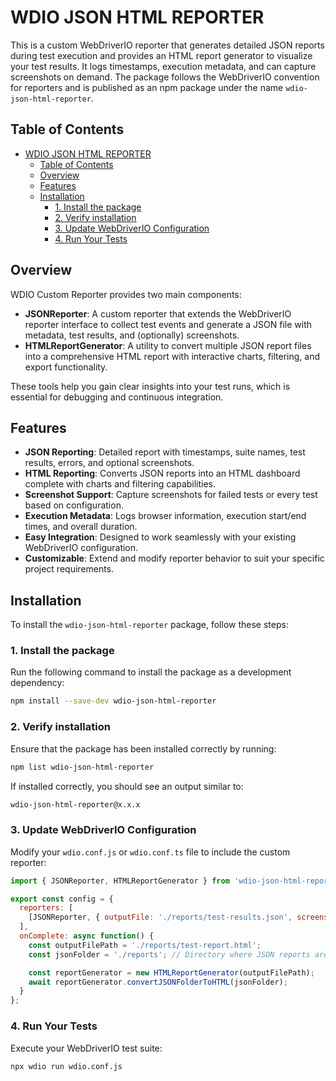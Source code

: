 # WDIO JSON HTML REPORTER

This is a custom WebDriverIO reporter that generates detailed JSON reports during test execution and provides an HTML report generator to visualize your test results. It logs timestamps, execution metadata, and can capture screenshots on demand. The package follows the WebDriverIO convention for reporters and is published as an npm package under the name `wdio-json-html-reporter`.

## Table of Contents

- [WDIO JSON HTML REPORTER](#wdio-json-html-reporter)
   - [Table of Contents](#table-of-contents)
   - [Overview](#overview)
   - [Features](#features)
   - [Installation](#installation)
      - [1. Install the package](#1-install-the-package)
      - [2. Verify installation](#2-verify-installation)
      - [3. Update WebDriverIO Configuration](#3-update-webdriverio-configuration)
      - [4. Run Your Tests](#4-run-your-tests)

## Overview

WDIO Custom Reporter provides two main components:

- **JSONReporter**: A custom reporter that extends the WebDriverIO reporter interface to collect test events and generate a JSON file with metadata, test results, and (optionally) screenshots.
- **HTMLReportGenerator**: A utility to convert multiple JSON report files into a comprehensive HTML report with interactive charts, filtering, and export functionality.

These tools help you gain clear insights into your test runs, which is essential for debugging and continuous integration.

## Features

- **JSON Reporting**: Detailed report with timestamps, suite names, test results, errors, and optional screenshots.
- **HTML Reporting**: Converts JSON reports into an HTML dashboard complete with charts and filtering capabilities.
- **Screenshot Support**: Capture screenshots for failed tests or every test based on configuration.
- **Execution Metadata**: Logs browser information, execution start/end times, and overall duration.
- **Easy Integration**: Designed to work seamlessly with your existing WebDriverIO configuration.
- **Customizable**: Extend and modify reporter behavior to suit your specific project requirements.

## Installation

To install the `wdio-json-html-reporter` package, follow these steps:

### 1. Install the package

Run the following command to install the package as a development dependency:

```bash
npm install --save-dev wdio-json-html-reporter
```

### 2. Verify installation

Ensure that the package has been installed correctly by running:

```bash
npm list wdio-json-html-reporter
```

If installed correctly, you should see an output similar to:

```bash
wdio-json-html-reporter@x.x.x
```

### 3. Update WebDriverIO Configuration

Modify your `wdio.conf.js` or `wdio.conf.ts` file to include the custom reporter:

```javascript
import { JSONReporter, HTMLReportGenerator } from 'wdio-json-html-reporter';

export const config = {
  reporters: [
    [JSONReporter, { outputFile: './reports/test-results.json', screenshotOption: 'OnFailure' }],  // Options: "No", "OnFailure", "Full"
  ],
  onComplete: async function() {
    const outputFilePath = './reports/test-report.html';
    const jsonFolder = './reports'; // Directory where JSON reports are saved

    const reportGenerator = new HTMLReportGenerator(outputFilePath);
    await reportGenerator.convertJSONFolderToHTML(jsonFolder);
  }
};
```

### 4. Run Your Tests

Execute your WebDriverIO test suite:

```bash
npx wdio run wdio.conf.js
```
